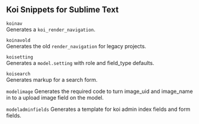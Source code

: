 ## Koi Snippets for Sublime Text

`koinav`  
Generates a `koi_render_navigation`.  

`koinavold`  
Generates the old `render_navigation` for legacy projects.  

`koisetting`  
Generates a `model.setting` with role and field_type defaults.  

`koisearch`  
Generates markup for a search form.  

`modelimage`
Generates the required code to turn image_uid and image_name in to a upload image field on the model. 

`modeladminfields`
Generates a template for koi admin index fields and form fields.